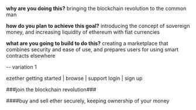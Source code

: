 **why are you doing this?**
bringing the blockchain revolution to the common man

**how do you plan to achieve this goal?**
introducing the concept of sovereign money,
and increasing liquidity of ethereum with fiat currencies

**what are you going to build to do this?**
creating a marketplace that combines security and ease of use,
and prepares users for using smart contracts elsewhere

--  variation 1

ezether  getting started   |  browse  |  support                    login |  sign up

###join the blockchain revolution###

####buy and sell ether securely, keeping ownership of your money
